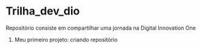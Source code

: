 # Trilha_dev_dio
Repositório consiste em compartilhar uma jornada na Digital Innovation One
1. Meu primeiro projeto: criando repositório
